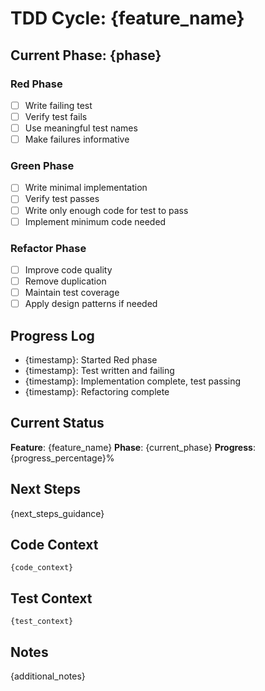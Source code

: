 # TDD Cycle: {feature_name}

## Current Phase: {phase}

### Red Phase

- [ ] Write failing test
- [ ] Verify test fails
- [ ] Use meaningful test names
- [ ] Make failures informative

### Green Phase

- [ ] Write minimal implementation
- [ ] Verify test passes
- [ ] Write only enough code for test to pass
- [ ] Implement minimum code needed

### Refactor Phase

- [ ] Improve code quality
- [ ] Remove duplication
- [ ] Maintain test coverage
- [ ] Apply design patterns if needed

## Progress Log

- {timestamp}: Started Red phase
- {timestamp}: Test written and failing
- {timestamp}: Implementation complete, test passing
- {timestamp}: Refactoring complete

## Current Status

**Feature**: {feature_name}
**Phase**: {current_phase}
**Progress**: {progress_percentage}%

## Next Steps

{next_steps_guidance}

## Code Context

```{language}
{code_context}
```

## Test Context

```{language}
{test_context}
```

## Notes

{additional_notes}
